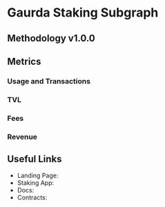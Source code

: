 # Gaurda Staking Subgraph

## Methodology v1.0.0

## Metrics

### Usage and Transactions

### TVL

### Fees

### Revenue

## Useful Links

- Landing Page:
- Staking App:
- Docs:
- Contracts:
